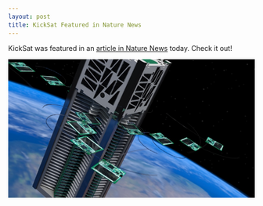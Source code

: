 ```yaml
---
layout: post
title: KickSat Featured in Nature News
---
```


KickSat was featured in an [article in Nature News](http://www.nature.com/news/tiny-chipsat-spacecraft-set-for-first-flight-1.20006) today. Check it out!

![KickSat Deployment](/img/kicksat_deploy.jpg)
